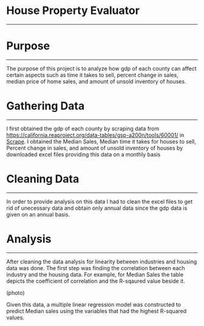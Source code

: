 # House Property Evaluator
---
# Purpose
---
The purpose of this project is to analyze how gdp of each county can affect certain aspects such as time it takes to sell, percent change in sales, median price of home sales, and amount of unsold inventory of houses.

# Gathering Data
---
I first obtained the gdp of each county by scraping data from https://california.reaproject.org/data-tables/gsp-a200n/tools/60001/ in [Scrape](https://github.com/evanbruno617/house_property_evaluator/blob/main/scraper.ipynb). I obtained the Median Sales, Median time it takes for houses to sell, Percent change in sales, and amount of unsold inventory of houses by downloaded excel files providing this data on a monthly basis

# Cleaning Data
---

In order to provide analysis on this data I had to clean the excel files to get rid of unecessary data and obtain only annual data since the gdp data is given on an annual basis.

# Analysis
---

After cleaning the data analysis for linearity between industries and housing data was done. The first step was finding the correlation between each industry and the housing data. For example, for Median Sales the table depicts the coefficient of correlation and the R-sqaured value beside it.

(photo)

Given this data, a multiple linear regression model was constructed to predict Median sales using the variables that had the highest R-squared values. 






